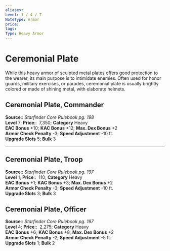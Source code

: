 ```yaml
---
aliases: 
Level: 1 / 4 / 7
NoteType: Armor
price: 
tags: 
Type: Heavy Armor
---
```


# Ceremonial Plate

While this heavy armor of sculpted metal plates offers good protection to the wearer, its main purpose is to intimidate enemies. Often used for honor guards, military exercises, or parades, ceremonial plate is usually brightly colored or made of shining metal, with elaborate helmets.  

## Ceremonial Plate, Commander

**Source**:: _Starfinder Core Rulebook pg. 198_  
**Level** 7;
**Price**::  7,350; **Category** Heavy  
**EAC Bonus** +10; **KAC Bonus** +12; **Max. Dex Bonus** +2  
**Armor Check Penalty** -3; **Speed Adjustment** -10 ft.  
**Upgrade Slots** 5; **Bulk** 3

---

## Ceremonial Plate, Troop

**Source**:: _Starfinder Core Rulebook pg. 197_  
**Level** 1;
**Price**::  110; **Category** Heavy  
**EAC Bonus** +1; **KAC Bonus** +3; **Max. Dex Bonus** +2  
**Armor Check Penalty** -3; **Speed Adjustment** -10 ft.  
**Upgrade Slots** 3; **Bulk** 3

## Ceremonial Plate, Officer

**Source**:: _Starfinder Core Rulebook pg. 197_  
**Level** 4;
**Price**::  2,275; **Category** Heavy  
**EAC Bonus** +6; **KAC Bonus** +8; **Max. Dex Bonus** +2  
**Armor Check Penalty** -2; **Speed Adjustment** -5 ft.  
**Upgrade Slots** 1; **Bulk** 2

